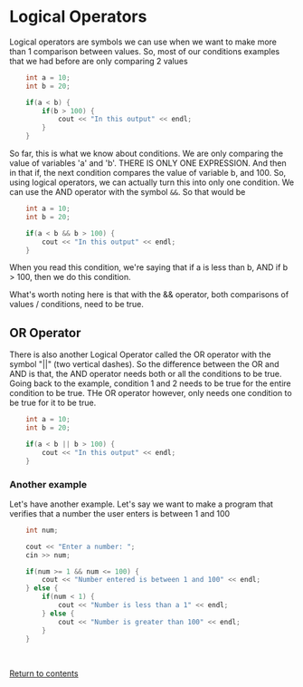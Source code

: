 # Logical Operators
Logical operators are symbols we can use when we want to make more than 1 comparison between values. So, most of our conditions examples that we had before are only comparing 2 values

```c++
	int a = 10;
	int b = 20;

	if(a < b) {
		if(b > 100) {
			cout << "In this output" << endl;
		}
	}
```

So far, this is what we know about conditions. We are only comparing the value of variables 'a' and 'b'. THERE IS ONLY ONE EXPRESSION. And then in that if, the next condition compares the value of variable b, and 100. So, using logical operators, we can actually turn this into only one condition. We can use the AND operator with the symbol `&&`. So that would be

```c++
	int a = 10;
	int b = 20;

	if(a < b && b > 100) {
		cout << "In this output" << endl;
	}
```

When you read this condition, we're saying that if a is less than b, AND if b > 100, then we do this condition.

What's worth noting here is that with the && operator, both comparisons of values / conditions, need to be true.


## OR Operator
There is also another Logical Operator called the OR operator with the symbol "||" (two vertical dashes). So the difference between the OR and AND is that, the AND operator needs both or all the conditions to be true. Going back to the example, condition 1 and 2 needs to be true for the entire condition to be true. THe OR operator however, only needs one condition to be true for it to be true.
```c++
	int a = 10;
	int b = 20;

	if(a < b || b > 100) {
		cout << "In this output" << endl;
	}
```
### Another example
Let's have another example. Let's say we want to make a program that verifies that a number the user enters is between 1 and 100

```c++
	int num;

	cout << "Enter a number: ";
	cin >> num;

	if(num >= 1 && num <= 100) {
		cout << "Number entered is between 1 and 100" << endl;
	} else {
		if(num < 1) {
			cout << "Number is less than a 1" << endl;
		} else {
			cout << "Number is greater than 100" << endl;
		}
	}
```

<br>

[Return to contents](../readme.md#topics-included)

